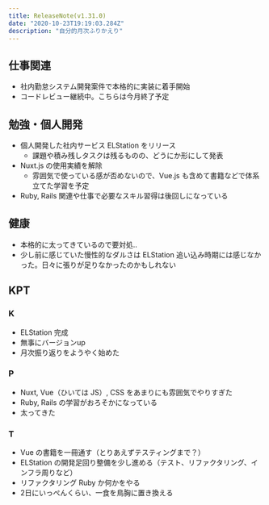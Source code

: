```yaml
---
title: ReleaseNote(v1.31.0)
date: "2020-10-23T19:19:03.284Z"
description: "自分的月次ふりかえり"
---
```


## 仕事関連
- 社内勤怠システム開発案件で本格的に実装に着手開始
- コードレビュー継続中。こちらは今月終了予定

## 勉強・個人開発
- 個人開発した社内サービス ELStation をリリース
  - 課題や積み残しタスクは残るものの、どうにか形にして発表
- Nuxt.js の使用実績を解除
  - 雰囲気で使っている感が否めないので、Vue.js も含めて書籍などで体系立てた学習を予定
- Ruby, Rails 関連や仕事で必要なスキル習得は後回しになっている

## 健康
- 本格的に太ってきているので要対処..
- 少し前に感じていた慢性的なダルさは ELStation 追い込み時期には感じなかった。日々に張りが足りなかったのかもしれない

## KPT
### K
- ELStation 完成
- 無事にバージョンup
- 月次振り返りをようやく始めた

### P
- Nuxt, Vue（ひいては JS）, CSS をあまりにも雰囲気でやりすぎた
- Ruby, Rails の学習がおろそかになっている
- 太ってきた

### T
- Vue の書籍を一冊通す（とりあえずテスティングまで？）
- ELStation の開発足回り整備を少し進める（テスト、リファクタリング、インフラ周りなど）
- リファクタリング Ruby か何かをやる
- 2日にいっぺんくらい、一食を鳥胸に置き換える

